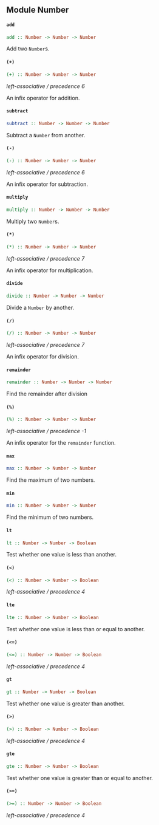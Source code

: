 ## Module Number

#### `add`

``` purescript
add :: Number -> Number -> Number
```

Add two `Number`s.

#### `(+)`

``` purescript
(+) :: Number -> Number -> Number
```

_left-associative / precedence 6_

An infix operator for addition.

#### `subtract`

``` purescript
subtract :: Number -> Number -> Number
```

Subtract a `Number` from another.

#### `(-)`

``` purescript
(-) :: Number -> Number -> Number
```

_left-associative / precedence 6_

An infix operator for subtraction.

#### `multiply`

``` purescript
multiply :: Number -> Number -> Number
```

Multiply two `Number`s.

#### `(*)`

``` purescript
(*) :: Number -> Number -> Number
```

_left-associative / precedence 7_

An infix operator for multiplication.

#### `divide`

``` purescript
divide :: Number -> Number -> Number
```

Divide a `Number` by another.

#### `(/)`

``` purescript
(/) :: Number -> Number -> Number
```

_left-associative / precedence 7_

An infix operator for division.

#### `remainder`

``` purescript
remainder :: Number -> Number -> Number
```

Find the remainder after division

#### `(%)`

``` purescript
(%) :: Number -> Number -> Number
```

_left-associative / precedence -1_

An infix operator for the `remainder` function.

#### `max`

``` purescript
max :: Number -> Number -> Number
```

Find the maximum of two numbers.

#### `min`

``` purescript
min :: Number -> Number -> Number
```

Find the minimum of two numbers.

#### `lt`

``` purescript
lt :: Number -> Number -> Boolean
```

Test whether one value is less than another.

#### `(<)`

``` purescript
(<) :: Number -> Number -> Boolean
```

_left-associative / precedence 4_

#### `lte`

``` purescript
lte :: Number -> Number -> Boolean
```

Test whether one value is less than or equal to another.

#### `(<=)`

``` purescript
(<=) :: Number -> Number -> Boolean
```

_left-associative / precedence 4_

#### `gt`

``` purescript
gt :: Number -> Number -> Boolean
```

Test whether one value is greater than another.

#### `(>)`

``` purescript
(>) :: Number -> Number -> Boolean
```

_left-associative / precedence 4_

#### `gte`

``` purescript
gte :: Number -> Number -> Boolean
```

Test whether one value is greater than or equal to another.

#### `(>=)`

``` purescript
(>=) :: Number -> Number -> Boolean
```

_left-associative / precedence 4_


